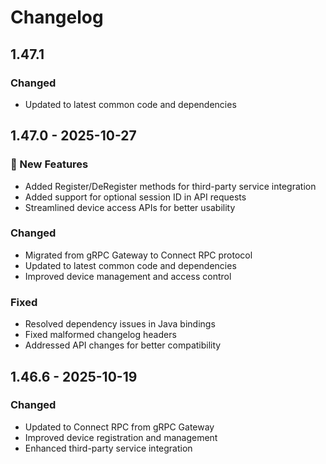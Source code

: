 # Changelog

## 1.47.1

### Changed
- Updated to latest common code and dependencies

## 1.47.0 - 2025-10-27

### 🚀 New Features
- Added Register/DeRegister methods for third-party service integration
- Added support for optional session ID in API requests
- Streamlined device access APIs for better usability

### Changed
- Migrated from gRPC Gateway to Connect RPC protocol
- Updated to latest common code and dependencies
- Improved device management and access control

### Fixed
- Resolved dependency issues in Java bindings
- Fixed malformed changelog headers
- Addressed API changes for better compatibility

## 1.46.6 - 2025-10-19

### Changed
- Updated to Connect RPC from gRPC Gateway
- Improved device registration and management
- Enhanced third-party service integration
